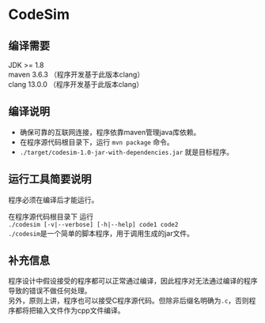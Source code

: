 # CodeSim

## 编译需要
JDK >= 1.8  
maven 3.6.3 （程序开发基于此版本clang）  
clang 13.0.0 （程序开发基于此版本clang）

## 编译说明

- 确保可靠的互联网连接，程序依靠maven管理java库依赖。
- 在程序源代码根目录下，运行 `mvn package` 命令。
- `./target/codesim-1.0-jar-with-dependencies.jar` 就是目标程序。

## 运行工具简要说明

程序必须在编译后才能运行。

在程序源代码根目录下 运行  
`./codesim [-v|--verbose] [-h|--help] code1 code2`  
`./codesim`是一个简单的脚本程序，用于调用生成的jar文件。

## 补充信息

程序设计中假设接受的程序都可以正常通过编译，因此程序对无法通过编译的程序导致的错误不做任何处理。  
另外，原则上讲，程序也可以接受C程序源代码。但除非后缀名明确为`.c`，否则程序都将把输入文件作为cpp文件编译。  
